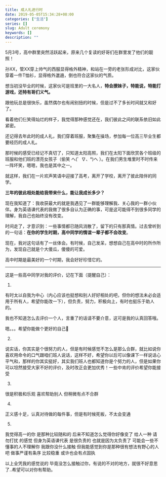 ```yaml
---
title: 成人礼进行时
date: 2019-05-05T15:34:28+08:00
categories: ["生活"]
series: []
slug: Adult ceremony
keywords: []
description: ""
---
```


5月3号，高中群里突然活跃起来，原来几个复读的好哥们在群里发了他们的靓照！

孙XX，管XX穿上帅气的西服显得格外精神，和站在一旁的老张形成对比，这家伙穿着一件T恤衫，显得格外邋遢，倒也符合这家伙的气质。

想当初没毕业的时候，这家伙可是班里的一大名人，**特会撩妹子，特能说，特能打游戏，还特有哥们义气。**

跟他玩总是很快乐，虽然偶尔也有闹别扭的时候，但是过不了多长时间就又和好了。

看着他们仨笑得灿烂的样子，我觉得那种感觉还在，我们彼此之间的联系依旧如此紧密。

还记得去年此时的成人礼，我们穿着班服，聚集在操场，参加每一位高三毕业生都要经历的成人礼。

那时候的感受已经记不真切了，只知道太阳高照，我们在太阳下面欣赏各个班级的班服和他们班的漂亮女孩子（偷笑 へ(゜∇、°)へ ）。在我们男生堆里时不时传来一阵坏笑，嗯嗯，我也是其中之一。

就这样，我们在一片欢声笑语中迎接了高考，离开了学校，离开了彼此陪伴的同学。

**三年的彼此相处能给我带来什么，能让我成长多少？**

现在我知道了：我收获最大的就是我遇见了一群能够理解我、关心我的一群小伙伴。身为英语课代表的我做了很多自认为正确的事，可是这可能得不到很多同学的理解，我自己也始终没有改变。

时间走了，才意识到：一些事情都已随风消散了，留下的只有那真情。过去曾听到的一句话：**在你的学生时期，高中同学的情谊一辈子都不会改变**。

现在，我对这句话有了一丝体会。有时候，自己发呆，想想自己在高中时的所作所为，发现自己就是个大傻瓜，傻傻的可爱。

高中时期是最美好的一个时期，我会好好珍惜它的。

---

这是一些高中同学对我的评价，记在下面（提醒自己）：

1.

有时太以自我为中心（内心应该也挺想和别人好好相处的吧，但你的想法未必会适用于所有人，希望你能改一下），但负责，努力，积极向上，有时也挺乐于助人的。

我也不知道怎么去评价一个人，言重了的话请不要介意，这可是我的认真回答哦。

嗯。。。希望你能做个更好的自己🙂

2.

说实话，你其实是个很努力的人，但是有时候感觉不怎么是那么合群，就比如说你喜欢用命令的口气跟咱们班人说话，这样不好，希望你以后可以像课下一样说话心平气和，那样的你其实挺好，其实我们班人也都知道你是个努力的人，但是如果你可以坦然接受大家不好的评价，及时改正会更加优秀！一些中肯的评价希望你能接受

3.

很是积极和乐观 喜欢帮助别人 但稍微有点不合群

4.

正义感十足，认真对待做的每件事，但是有时候死板，不太会变通

5.

我觉得高一的你 是那种比较随和的 后来不知道怎么觉得你好像变了  给人一种 请勿打扰 的感觉 但身为英语课代表 是很负责的 也就是因为太负责了 可能会一些不懂事的人不理解你  我跟你没什么接触 但我能感觉到你是那种很有想法有野心的人吧  做事严谨有条序 比较稳重 或许也会有点固执

以上全凭我的感觉说的 毕竟没怎么接触过你，有说的不对的地方，就很不好意思了..希望可以对你有帮助。